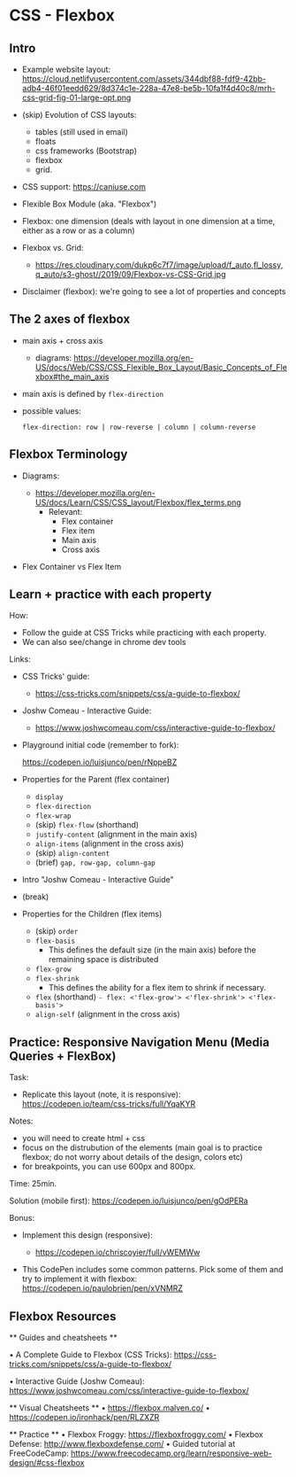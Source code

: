 
# CSS - Flexbox

<!--- 

Status: complete 


Approach:
- can show flexbox properties on dev tools & be changing them on the fly




Initial code:
  - remember to fork
  - remember to fork
  - https://codepen.io/luisjunco/pen/rNppeBZ
  - remember to fork
  - remember to fork


--->


<!-- 

@todo: create slides

-->


## Intro


- Example website layout:
  https://cloud.netlifyusercontent.com/assets/344dbf88-fdf9-42bb-adb4-46f01eedd629/8d374c1e-228a-47e8-be5b-10fa1f4d40c8/mrh-css-grid-fig-01-large-opt.png


- (skip) Evolution of CSS layouts: 
  - tables (still used in email)
  - floats
  - css frameworks (Bootstrap)
  - flexbox
  - grid.

  <!-- @todo: create image (ex. https://tf-cmsv2-smithsonianmag-media.s3.amazonaws.com/filer/consequences-of-evolution-631.jpg) -->


- CSS support: https://caniuse.com

- Flexible Box Module (aka. "Flexbox")

- Flexbox: one dimension (deals with layout in one dimension at a time, either as a row or as a column)


- Flexbox vs. Grid: 
  - https://res.cloudinary.com/dukp6c7f7/image/upload/f_auto,fl_lossy,q_auto/s3-ghost//2019/09/Flexbox-vs-CSS-Grid.jpg


- Disclaimer (flexbox): we're going to see a lot of properties and concepts 




## The 2 axes of flexbox

- main axis + cross axis
  - diagrams: https://developer.mozilla.org/en-US/docs/Web/CSS/CSS_Flexible_Box_Layout/Basic_Concepts_of_Flexbox#the_main_axis

- main axis is defined by `flex-direction`

- possible values:

    ```
    flex-direction: row | row-reverse | column | column-reverse
    ```


## Flexbox Terminology


- Diagrams:
  - https://developer.mozilla.org/en-US/docs/Learn/CSS/CSS_layout/Flexbox/flex_terms.png
    - Relevant: 
      - Flex container
      - Flex item
      - Main axis
      - Cross axis


- Flex Container vs Flex Item



## Learn + practice with each property

How:
- Follow the guide at CSS Tricks while practicing with each property.
- We can also see/change in chrome dev tools





<!-- @todo: create an exercise to practice just rules on flex container -->


Links:

- CSS Tricks' guide: 
  - https://css-tricks.com/snippets/css/a-guide-to-flexbox/

- Joshw Comeau - Interactive Guide:
  - https://www.joshwcomeau.com/css/interactive-guide-to-flexbox/


- Playground initial code (remember to fork): 
  <!-- @LT: remember to fooooooork !!  -->
  https://codepen.io/luisjunco/pen/rNppeBZ
  <!-- @LT: remember to fooooooork !!  -->
  

- Properties for the Parent (flex container)
  - `display`
  - `flex-direction`
  - `flex-wrap`
  - (skip) `flex-flow` (shorthand)
  - `justify-content` (alignment in the main axis)
  - `align-items` (alignment in the cross axis)
  - (skip) `align-content`
  - (brief) `gap, row-gap, column-gap`


- Intro "Joshw Comeau - Interactive Guide"

- (break)


- Properties for the Children (flex items)
  - (skip) `order`
  - `flex-basis` 
    <!-- @LT: introduce flex-basis before grow & shrink -->
    - This defines the default size (in the main axis) before the remaining space is distributed
    <!-- (we will see how it can be distributed in a moment, with grow & shrink) -->
  - `flex-grow`
  - `flex-shrink`
    - This defines the ability for a flex item to shrink if necessary.
    <!-- flex-shrink: see in interactive-guide-to-flexbox-->
  - `flex` (shorthand)
    `- flex: <'flex-grow'> <'flex-shrink'> <'flex-basis'>`
  - `align-self` (alignment in the cross axis)



## Practice: Responsive Navigation Menu (Media Queries + FlexBox)

Task:
  - Replicate this layout (note, it is responsive): https://codepen.io/team/css-tricks/full/YqaKYR

Notes:
  - you will need to create html + css
  - focus on the distrubution of the elements (main goal is to practice flexbox; do not worry about details of the design, colors etc)
  - for breakpoints, you can use 600px and 800px.

Time: 25min.


Solution (mobile first): https://codepen.io/luisjunco/pen/gOdPERa



Bonus:

- Implement this design (responsive):
  - https://codepen.io/chriscoyier/full/vWEMWw

- This CodePen includes some common patterns. Pick some of them and try to implement it with flexbox: https://codepen.io/paulobrien/pen/xVNMRZ



<!--

@todo:
- prepare an exercise similar to today's lab (or flexbox inside flexbox)

-->



## Flexbox Resources


** Guides and cheatsheets **

• A Complete Guide to Flexbox (CSS Tricks):  https://css-tricks.com/snippets/css/a-guide-to-flexbox/

• Interactive Guide (Joshw Comeau): https://www.joshwcomeau.com/css/interactive-guide-to-flexbox/



** Visual Cheatsheets **
• https://flexbox.malven.co/
• https://codepen.io/ironhack/pen/RLZXZR



** Practice **
• Flexbox Froggy: https://flexboxfroggy.com/
• Flexbox Defense: http://www.flexboxdefense.com/
• Guided tutorial at FreeCodeCamp: https://www.freecodecamp.org/learn/responsive-web-design/#css-flexbox


